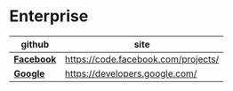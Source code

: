 # Enterprise

 github | site
--------|------
**[Facebook](https://github.com/facebook)** | <https://code.facebook.com/projects/>
**[Google](https://github.com/google)** | <https://developers.google.com/>